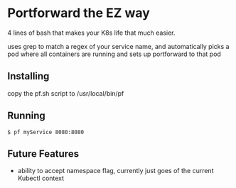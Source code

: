 # Portforward the EZ way

4 lines of bash that makes your K8s life that much easier.

uses grep to match a regex of your service name, and automatically picks a pod where all containers are running and sets up portforward to that pod

## Installing

copy the pf.sh script to /usr/local/bin/pf


## Running

`$ pf myService 8080:8080`



## Future Features
 - ability to accept namespace flag, currently just goes of the current Kubectl context


